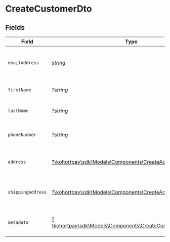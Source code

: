 # CreateCustomerDto


## Fields

| Field                                                                                                               | Type                                                                                                                | Required                                                                                                            | Description                                                                                                         | Example                                                                                                             |
| ------------------------------------------------------------------------------------------------------------------- | ------------------------------------------------------------------------------------------------------------------- | ------------------------------------------------------------------------------------------------------------------- | ------------------------------------------------------------------------------------------------------------------- | ------------------------------------------------------------------------------------------------------------------- |
| `emailAddress`                                                                                                      | *string*                                                                                                            | :heavy_check_mark:                                                                                                  | The primary email address of the user.                                                                              | user@example.com                                                                                                    |
| `firstName`                                                                                                         | *?string*                                                                                                           | :heavy_minus_sign:                                                                                                  | The first name of the customer.                                                                                     | John                                                                                                                |
| `lastName`                                                                                                          | *?string*                                                                                                           | :heavy_minus_sign:                                                                                                  | The last name of the customer.                                                                                      | Doe                                                                                                                 |
| `phoneNumber`                                                                                                       | *?string*                                                                                                           | :heavy_minus_sign:                                                                                                  | The phone number of the customer.                                                                                   | +1 555 555 5555                                                                                                     |
| `address`                                                                                                           | [?\kohortpay\sdk\Models\Components\CreateAddressDto](../../Models/Components/CreateAddressDto.md)                   | :heavy_minus_sign:                                                                                                  | The address of the customer.                                                                                        |                                                                                                                     |
| `shippingAddress`                                                                                                   | [?\kohortpay\sdk\Models\Components\CreateAddressDto](../../Models/Components/CreateAddressDto.md)                   | :heavy_minus_sign:                                                                                                  | The shipping address of the customer.                                                                               |                                                                                                                     |
| `metadata`                                                                                                          | [?\kohortpay\sdk\Models\Components\CreateCustomerDtoMetadata](../../Models/Components/CreateCustomerDtoMetadata.md) | :heavy_minus_sign:                                                                                                  | Additional metadata for the  customer.                                                                              | {"order_id":"ord_1JYLo8KerLxWZaQtys6ZQ1xS"}                                                                         |